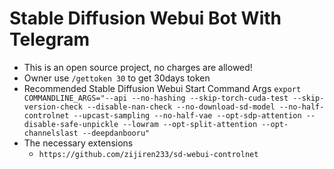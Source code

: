 # Stable Diffusion Webui Bot With Telegram

- This is an open source project, no charges are allowed!
- Owner use `/gettoken 30` to get 30days token
- Recommended Stable Diffusion Webui Start Command Args `export COMMANDLINE_ARGS="--api --no-hashing --skip-torch-cuda-test --skip-version-check --disable-nan-check --no-download-sd-model --no-half-controlnet --upcast-sampling --no-half-vae --opt-sdp-attention --disable-safe-unpickle --lowram --opt-split-attention --opt-channelslast --deepdanbooru"`
- The necessary extensions
  - `https://github.com/zijiren233/sd-webui-controlnet`